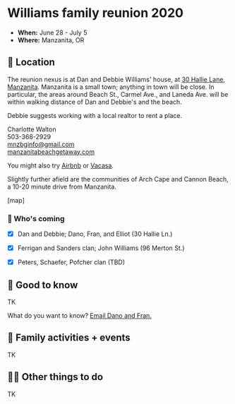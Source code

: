# Williams family reunion 2020

- **When:** June 28 - July 5
- **Where:** Manzanita, OR


## 📍 Location

The reunion nexus is at Dan and Debbie Williams' house, at [30 Hallie Lane, Manzanita](https://goo.gl/maps/EYK9GneynYkbYz5w9). Manzanita is a small town; anything in town will be close. In particular, the areas around Beach St., Carmel Ave., and Laneda Ave. will be within walking distance of Dan and Debbie's and the beach.

Debbie suggests working with a local realtor to rent a place.

Charlotte Walton  
503-368-2929  
mnzbginfo@gmail.com  
[manzanitabeachgetaway.com](http://manzanitabeachgetaway.com)

You might also try [Airbnb](https://www.airbnb.com/s/Manzanita--OR) or [Vacasa](https://www.vacasa.com/usa/Oregon/Manzanita/).

Slightly further afield are the communities of Arch Cape and Cannon Beach, a 10-20 minute drive from Manzanita.

[map]

### 🙋 Who's coming

- [x] Dan and Debbie; Dano, Fran, and Elliot (30 Hallie Ln.)
- [x] Ferrigan and Sanders clan; John Williams (96 Merton St.)
- [x] Peters, Schaefer, Pofcher clan (TBD)


## 🤔 Good to know

TK

What do you want to know? [Email Dano and Fran.](mailto:francesduncan@gmail.com)

## 🎉 Family activities + events

TK

## 🏄‍♀️ Other things to do

TK





